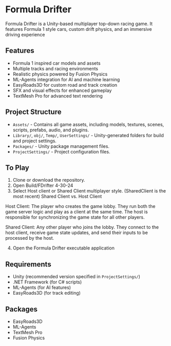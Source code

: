 # Formula Drifter

Formula Drifter is a Unity-based multiplayer top-down racing game. It features Formula 1 style cars, custom drift physics, and an immersive driving experience

## Features
- Formula 1 inspired car models and assets
- Multiple tracks and racing environments
- Realistic physics powered by Fusion Physics
- ML-Agents integration for AI and machine learning
- EasyRoads3D for custom road and track creation
- SFX and visual effects for enhanced gameplay
- TextMesh Pro for advanced text rendering

## Project Structure
- `Assets/` - Contains all game assets, including models, textures, scenes, scripts, prefabs, audio, and plugins.
- `Library/`, `obj/`, `Temp/`, `UserSettings/` - Unity-generated folders for build and project settings.
- `Packages/` - Unity package management files.
- `ProjectSettings/` - Project configuration files.

## To Play
1. Clone or download the repository.
2. Open Build/FDrifter 4-30-24
3. Select Host client or Shared Client multiplayer style. (SharedClient is the most recent)
Shared Client vs. Host Client

Host Client: The player who creates the game lobby. They run both the game server logic and play as a client at the same time. The host is responsible for synchronizing the game state for all other players.

Shared Client: Any other player who joins the lobby. They connect to the host client, receive game state updates, and send their inputs to be processed by the host.

4. Open the Formula Drifter executable application

## Requirements
- Unity (recommended version specified in `ProjectSettings/`)
- .NET Framework (for C# scripts)
- ML-Agents (for AI features)
- EasyRoads3D (for track editing)

## Packages
- EasyRoads3D
- ML-Agents
- TextMesh Pro
- Fusion Physics
